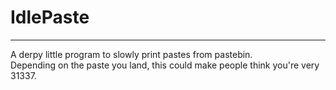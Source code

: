 # IdlePaste
---
A derpy little program to slowly print pastes from pastebin.  
Depending on the paste you land, this could make people think you're very 31337.